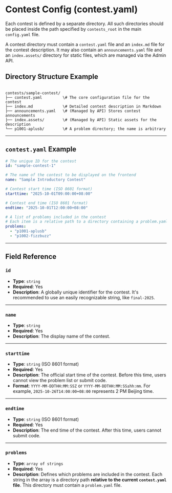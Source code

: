 # Contest Config (contest.yaml)

Each contest is defined by a separate directory. All such directories should be placed inside the path specified by `contests_root` in the main `config.yaml` file.

A contest directory must contain a `contest.yaml` file and an `index.md` file for the contest description. It may also contain an `announcements.yaml` file and an `index.assets/` directory for static files, which are managed via the Admin API.

## Directory Structure Example

```

contests/sample-contest/
├── contest.yaml         \# The core configuration file for the contest
├── index.md             \# Detailed contest description in Markdown
├── announcements.yaml   \# (Managed by API) Stores contest announcements
├── index.assets/        \# (Managed by API) Static assets for the description
└── p1001-aplusb/        \# A problem directory; the name is arbitrary

````

---

## `contest.yaml` Example

```yaml
# The unique ID for the contest
id: "sample-contest-1"

# The name of the contest to be displayed on the frontend
name: "Sample Introductory Contest"

# Contest start time (ISO 8601 format)
starttime: "2025-10-01T09:00:00+08:00"

# Contest end time (ISO 8601 format)
endtime: "2025-10-01T12:00:00+08:00"

# A list of problems included in the contest
# Each item is a relative path to a directory containing a problem.yaml file
problems:
  - "p1001-aplusb"
  - "p1002-fizzbuzz"
````

-----

## Field Reference

### `id`

  - **Type**: `string`
  - **Required**: Yes
  - **Description**: A globally unique identifier for the contest. It's recommended to use an easily recognizable string, like `final-2025`.

-----

### `name`

  - **Type**: `string`
  - **Required**: Yes
  - **Description**: The display name of the contest.

-----

### `starttime`

  - **Type**: `string` (ISO 8601 format)
  - **Required**: Yes
  - **Description**: The official start time of the contest. Before this time, users cannot view the problem list or submit code.
  - **Format**: `YYYY-MM-DDTHH:MM:SSZ` or `YYYY-MM-DDTHH:MM:SS±hh:mm`. For example, `2025-10-26T14:00:00+08:00` represents 2 PM Beijing time.

-----

### `endtime`

  - **Type**: `string` (ISO 8601 format)
  - **Required**: Yes
  - **Description**: The end time of the contest. After this time, users cannot submit code.

-----

### `problems`

  - **Type**: `array of strings`
  - **Required**: Yes
  - **Description**: Defines which problems are included in the contest. Each string in the array is a directory path **relative to the current `contest.yaml` file**. This directory must contain a `problem.yaml` file.
